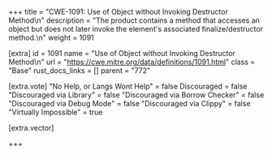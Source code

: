 +++
title = "CWE-1091: Use of Object without Invoking Destructor Method\n"
description = "The product contains a method that accesses an object but does not later invoke the element's associated finalize/destructor method.\n"
weight = 1091

[extra]
id = 1091
name = "Use of Object without Invoking Destructor Method\n"
url = "https://cwe.mitre.org/data/definitions/1091.html"
class = "Base"
rust_docs_links = []
parent = "772"

[extra.vote]
"No Help, or Langs Wont Help" = false
Discouraged = false
"Discouraged via Library" = false
"Discouraged via Borrow Checker" = false
"Discouraged via Debug Mode" = false
"Discouraged via Clippy" = false
"Virtually Impossible" = true

[extra.vector]

+++